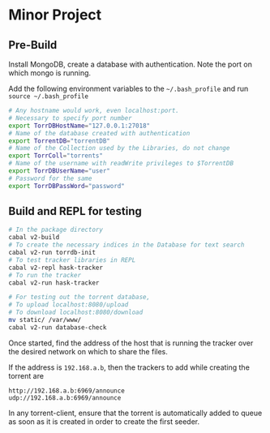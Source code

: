 # Minor Project
## Pre-Build 
Install MongoDB, create a database with authentication.
Note the port on which mongo is running.

Add the following environment variables to the ```~/.bash_profile```
and run ```source ~/.bash_profile```

```bash
# Any hostname would work, even localhost:port. 
# Necessary to specify port number
export TorrDBHostName="127.0.0.1:27018"  
# Name of the database created with authentication 
export TorrentDB="torrentDB"
# Name of the Collection used by the Libraries, do not change 
export TorrColl="torrents"
# Name of the username with readWrite privileges to $TorrentDB
export TorrDBUserName="user"
# Password for the same
export TorrDBPassWord="password"
```

## Build and REPL for testing 
```bash
# In the package directory
cabal v2-build
# To create the necessary indices in the Database for text search
cabal v2-run torrdb-init
# To test tracker libraries in REPL 
cabal v2-repl hask-tracker
# To run the tracker 
cabal v2-run hask-tracker

# For testing out the torrent database,
# To upload localhost:8080/upload
# To download localhost:8080/download
mv static/ /var/www/
cabal v2-run database-check
```

Once started, find the address of the host that is running the tracker over the desired 
network on which to share the files.

If the address is ```192.168.a.b```, then the trackers to add while creating the torrent are 
```
http://192.168.a.b:6969/announce
udp://192.168.a.b:6969/announce
```

In any torrent-client, ensure that the torrent is automatically added to queue as soon as it is created
in order to create the first seeder.
